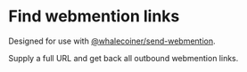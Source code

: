 # Find webmention links

Designed for use with [@whalecoiner/send-webmention](https://github.com/whalecoiner/send-webmention).

Supply a full URL and get back all outbound webmention links.
